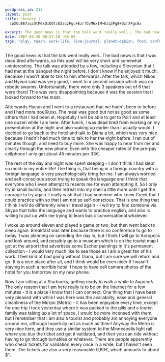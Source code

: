 ```yaml
--- 
wordpress_id: 213
layout: post
title: !binary |
  zpXOu867zqzOtM6xOiDOtc62zqzPgc+EzrfOvM6xIM+Ezq3Pg8+DzrXPgc6x

excerpt: The good news is that the talk went really well.. The bad news is that I was dead tired afterwards, so this post will be very short and somewhat uninteresting.  The talk was attended by a few, including a Slovenian that I had met at the banquet the night before.  I don't know if he enjoyed it much, because I wasn't able to talk to him afterwards.  After the talk, which Nikos and Hyeun said was very good, I went to a second session which was on robotic swarms.  Unfortunately, there were only 3 speakers out of 6 that were there!
date: 2007-06-30 00:57:18 -05:00
tags: "play, teach, work-life, live-journal, planet-debian, food, conferences, greece, \xCE\xB5\xCE\xBB\xCE\xBB\xCE\xAC\xCF\x82, cell-phones, athens, languages, presentations"
---
```

The good news is that the talk went really well.. The bad news is that I was dead tired afterwards, so this post will be very short and somewhat uninteresting.  The talk was attended by a few, including a Slovenian that I had met at the banquet the night before.  I don't know if he enjoyed it much, because I wasn't able to talk to him afterwards.  After the talk, which Nikos and Hyeun said was very good, I went to a second session which was on robotic swarms.  Unfortunately, there were only 3 speakers out of 6 that were there!  This was very disappointing because it was the session that I looked forward to the most.

Afterwards Hyeun and I went to a restaurant that we hadn't been to before and I had more σουβλακι.  The meal was good but not as good as some others that I had been at.   Hopefully I will be able to get to Psiri and at least one ouzeri while I am here.  After lunch, I was dead tired from working on my presentation at the night and also waking up earlier than I usually would.  I decided to go back to the hotel and talk to Diana a bit, which was very nice because I hadn't had much time to talk to her the night before.  I ran out of minutes though, and need to buy more.  She was happy to hear from me and clearly through the new phone.  Even with the cheaper rates of the pre-pay cellphone I only get about 45 minutes per 33€.

The rest of the day and night was spent sleeping - I don't think I had slept so much in my entire life!  The thing is, that being in a foreign country with a foreign language is very psychologically tiring for me.  I am always worried and self-conscious about trying to speak the language and I think that everyone who I even attempt to resents me for even attempting it.  So I only try in small bursts, and then retreat into my shell a little more until I get the courage to try again.  I really wish that I had someone who knew Greek that I could practice with so that I am not so self-conscious.   That is one thing that I think I will do differently when I travel again - I will try to find someone via Skype that talks the language and wants to practice english, and also is willing to put up with me trying to learn basic conversational whatever.

I woke up around eleven and played a game or two, but then went back to sleep again.   Breakfast was later because there is no conference to go to today.  I was planning on spending the day in, but I think I will go to Acropolis and look around, and possibly go to a museum which is on the tourist map I got at the airport that advertises some Escher paintings in it's permanent collection - I would very much like to see those as I am a great fan of his work.  I feel kind of bad going without Diana, but I am sure we will return and go.  It is a nice place after all, and I think would be even nicer if I wasn't staying in such a horrible hotel.  I hope to have cell camera photos of the hotel for you tomorrow on my new phone.

Now I am sitting at a Starbucks, getting ready to walk a while to Ακροπολ.  The only reason that I am here really is to be on the Internet for a few minutes - it is a place I know that I can connect.  One thing that I have been very pleased with while I was here was the availability, ease and general cleanliness of the Μετρο (Metro) - it has been enjoyable every time, except for one trip I took yesterday where it was packed to the gills and a tourist family was taking up a lot of space.  I would be more incensed with them, but I remember that I am also a tourist and probably am annoying everyone around me, although hopefully not as much as them!  Anyway the Metro is very nice here, and they use a similar system to the Minneapolis light rail where you buy the ticket and get it validated, and then you can ride without having to go through turnstiles or whatever.  There are people apparently who check tickets for validation every once in a while, but I haven't seen them.  The tickets are also a very reasonable 0,80€, which amounts to about $1.
